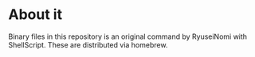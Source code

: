 # About it

Binary files in this repository is an original command by RyuseiNomi with ShellScript.
These are distributed via homebrew.
